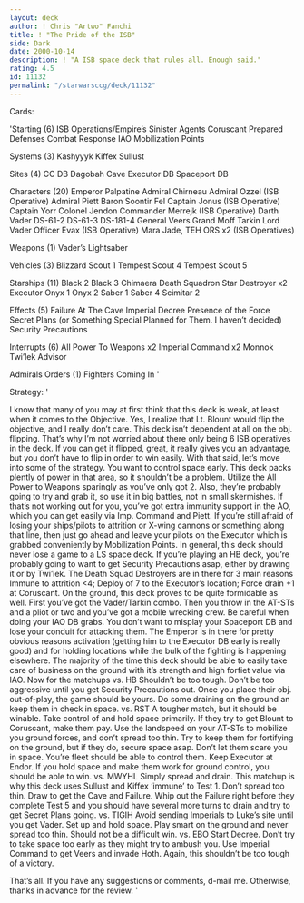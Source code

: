```yaml
---
layout: deck
author: ! Chris "Artwo" Fanchi
title: ! "The Pride of the ISB"
side: Dark
date: 2000-10-14
description: ! "A ISB space deck that rules all. Enough said."
rating: 4.5
id: 11132
permalink: "/starwarsccg/deck/11132"
---
```

Cards: 

'Starting (6)
ISB Operations/Empire’s Sinister Agents
Coruscant
Prepared Defenses
Combat Response
IAO
Mobilization Points

Systems (3)
Kashyyyk
Kiffex
Sullust

Sites (4)
CC DB
Dagobah Cave
Executor DB
Spaceport DB

Characters (20)
Emperor Palpatine
Admiral Chirneau
Admiral Ozzel (ISB Operative)
Admiral Piett
Baron Soontir Fel
Captain Jonus (ISB Operative)
Captain Yorr
Colonel Jendon
Commander Merrejk (ISB Operative)
Darth Vader
DS-61-2
DS-61-3
DS-181-4
General Veers
Grand Moff Tarkin
Lord Vader
Officer Evax (ISB Operative)
Mara Jade, TEH
ORS x2 (ISB Operatives)

Weapons (1)
Vader’s Lightsaber

Vehicles (3)
Blizzard Scout 1
Tempest Scout 4
Tempest Scout 5

Starships (11)
Black 2
Black 3
Chimaera
Death Squadron Star Destroyer x2
Executor
Onyx 1
Onyx 2
Saber 1
Saber 4
Scimitar 2

Effects (5)
Failure At The Cave
Imperial Decree
Presence of the Force
Secret Plans (or Something Special Planned for Them. I haven’t decided)
Security Precautions

Interrupts (6)
All Power To Weapons x2
Imperial Command x2
Monnok
Twi’lek Advisor

Admirals Orders (1)
Fighters Coming In '

Strategy: '

I know that many of you may at first think that this deck is weak, at least when it comes to the Objective. Yes, I realize that Lt. Blount would flip the objective, and I really don’t care. This deck isn’t dependent at all on the obj. flipping. That’s why I’m not worried about there only being 6 ISB operatives in the deck. If you can get it flipped, great, it really gives you an advantage, but you don’t have to flip in order to win easily.
With that said, let’s move into some of the strategy. You want to control space early. This deck packs plently of power in that area, so it shouldn’t be a problem. Utilize the All Power to Weapons sparingly as you’ve only got 2. Also, they’re probably going to try and grab it, so use it in big battles, not in small skermishes. If that’s not working out for you, you’ve got extra immunity support in the AO, which you can get easily via Imp. Command and Piett. If you’re still afraid of losing your ships/pilots to attrition or X-wing cannons or something along that line, then just go ahead and leave your pilots on the Executor which is grabbed conveniently by Mobilization Points. In general, this deck should never lose a game to a LS space deck. If you’re playing an HB deck, you’re probably going to want to get Security Precautions asap, either by drawing it or by Twi’lek. The Death Squad Destroyers are in there for 3 main reasons Immune to attrition <4; Deploy of 7 to the Executor’s location; Force drain +1 at Coruscant.
On the ground, this deck proves to be quite formidable as well. First you’ve got the Vader/Tarkin combo. Then you throw in the AT-STs and a pliot or two and you’ve got a mobile wrecking crew. Be careful when doing your IAO DB grabs. You don’t want to misplay your Spaceport DB and lose your conduit for attacking them. The Emperor is in there for pretty obvious reasons activation (getting him to the Executor DB early is really good) and for holding locations while the bulk of the fighting is happening elsewhere. The majority of the time this deck should be able to easily take care of business on the ground with it’s strength and high forfiet value via IAO.
Now for the matchups
vs. HB
Shouldn’t be too tough. Don’t be too aggressive until you get Security Precautions out. Once you place their obj. out-of-play, the game should be yours. Do some draining on the ground an keep them in check in space.
vs. RST
A tougher match, but it should be winable. Take control of and hold space primarily. If they try to get Blount to Coruscant, make them pay. Use the landspeed on your AT-STs to mobilize you ground forces, and don’t spread too thin. Try to keep them for fortifying on the ground, but if they do, secure space asap. Don’t let them scare you in space. You’re fleet should be able to control them. Keep Executor at Endor. If you hold space and make them work for ground control, you should be able to win.
vs. MWYHL
Simply spread and drain. This matchup is why this deck uses Sullust and Kiffex ’immune’ to Test 1. Don’t spread too thin. Draw to get the Cave and Failure. Whip out the Failure right before they complete Test 5 and you should have several more turns to drain and try to get Secret Plans going.
vs. TIGIH
Avoid sending Imperials to Luke’s site until you get Vader. Set up and hold space. Play smart on the ground and never spread too thin. Should not be a difficult win.
vs. EBO
Start Decree. Don’t try to take space too early as they might try to ambush you. Use Imperial Command to get Veers and invade Hoth. Again, this shouldn’t be too tough of a victory.

That’s all. If you have any suggestions or comments, d-mail me. Otherwise, thanks in advance for the review. '
